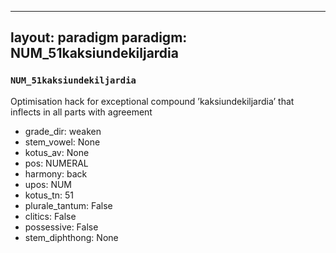 
---
layout: paradigm
paradigm: NUM_51kaksiundekiljardia
---
### ` NUM_51kaksiundekiljardia `

Optimisation hack for exceptional compound ’kaksiundekiljardia’ that inflects in all parts with agreement
* grade_dir: weaken
* stem_vowel: None
* kotus_av: None
* pos: NUMERAL
* harmony: back
* upos: NUM
* kotus_tn: 51
* plurale_tantum: False
* clitics: False
* possessive: False
* stem_diphthong: None
